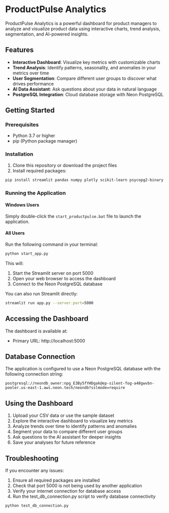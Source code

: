 # ProductPulse Analytics

ProductPulse Analytics is a powerful dashboard for product managers to analyze and visualize product data using interactive charts, trend analysis, segmentation, and AI-powered insights.

## Features

- **Interactive Dashboard**: Visualize key metrics with customizable charts
- **Trend Analysis**: Identify patterns, seasonality, and anomalies in your metrics over time
- **User Segmentation**: Compare different user groups to discover what drives performance
- **AI Data Assistant**: Ask questions about your data in natural language
- **PostgreSQL Integration**: Cloud database storage with Neon PostgreSQL

## Getting Started

### Prerequisites

- Python 3.7 or higher
- pip (Python package manager)

### Installation

1. Clone this repository or download the project files
2. Install required packages:

```bash
pip install streamlit pandas numpy plotly scikit-learn psycopg2-binary sqlalchemy
```

### Running the Application

#### Windows Users

Simply double-click the `start_productpulse.bat` file to launch the application.

#### All Users

Run the following command in your terminal:

```bash
python start_app.py
```

This will:
1. Start the Streamlit server on port 5000
2. Open your web browser to access the dashboard
3. Connect to the Neon PostgreSQL database

You can also run Streamlit directly:

```bash
streamlit run app.py --server.port=5000
```

## Accessing the Dashboard

The dashboard is available at:
- Primary URL: http://localhost:5000

## Database Connection

The application is configured to use a Neon PostgreSQL database with the following connection string:

```
postgresql://neondb_owner:npg_E3By5fYHDgak@ep-silent-fog-a48gwvbn-pooler.us-east-1.aws.neon.tech/neondb?sslmode=require
```

## Using the Dashboard

1. Upload your CSV data or use the sample dataset
2. Explore the interactive dashboard to visualize key metrics
3. Analyze trends over time to identify patterns and anomalies
4. Segment your data to compare different user groups
5. Ask questions to the AI assistant for deeper insights
6. Save your analyses for future reference

## Troubleshooting

If you encounter any issues:

1. Ensure all required packages are installed
2. Check that port 5000 is not being used by another application
3. Verify your internet connection for database access
4. Run the test_db_connection.py script to verify database connectivity

```bash
python test_db_connection.py
``` 